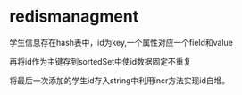 # redismanagment
学生信息存在hash表中，id为key,一个属性对应一个field和value

再将id作为主键存到sortedSet中使id数据固定不重复

将最后一次添加的学生id存入string中利用incr方法实现id自增。
